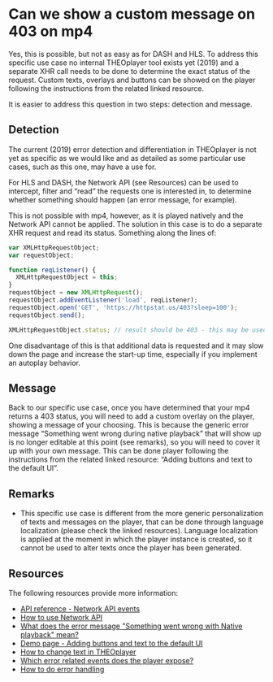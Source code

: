 # Can we show a custom message on 403 on mp4

Yes, this is possible, but not as easy as for DASH and HLS. To address this specific use case no internal THEOplayer tool exists yet (2019) and a separate XHR call needs to be done to determine the exact status of the request. Custom texts, overlays and buttons can be showed on the player following the instructions from the related linked resource.

It is easier to address this question in two steps: detection and message.

## Detection

The current (2019) error detection and differentiation in THEOplayer is not yet as specific as we would like and as detailed as some particular use cases, such as this one, may have a use for.

For HLS and DASH, the Network API (see Resources) can be used to intercept, filter and “read” the requests one is interested in, to determine whether something should happen (an error message, for example).

This is not possible with mp4, however, as it is played natively and the Network API cannot be applied. The solution in this case is to do a separate XHR request and read its status. Something along the lines of:

```js
var XMLHttpRequestObject;
var requestObject;

function reqListener() {
  XMLHttpRequestObject = this;
}
requestObject = new XMLHttpRequest();
requestObject.addEventListener('load', reqListener);
requestObject.open('GET', 'https://httpstat.us/403?sleep=100');
requestObject.send();

XMLHttpRequestObject.status; // result should be 403 - this may be used for a control that, if true, prints on the overlay the desired error message.
```

One disadvantage of this is that additional data is requested and it may slow down the page and increase the start-up time, especially if you implement an autoplay behavior.

## Message

Back to our specific use case, once you have determined that your mp4 returns a 403 status, you will need to add a custom overlay on the player, showing a message of your choosing. This is because the generic error message “Something went wrong during native playback” that will show up is no longer editable at this point (see remarks), so you will need to cover it up with your own message. This can be done player following the instructions from the related linked resource: “Adding buttons and text to the default UI”.

## Remarks

- This specific use case is different from the more generic personalization of texts and messages on the player, that can be done through language localization (please check the linked resources). Language localization is applied at the moment in which the player instance is created, so it cannot be used to alter texts once the player has been generated.

## Resources

The following resources provide more information:

- [API reference - Network API events](pathname:///theoplayer/v4/api-reference/web/interfaces/NetworkEventMap.html)
- [How to use Network API](../how-to-guides/08-network/00-introduction.md)
- [What does the error message "Something went wrong with Native playback" mean?](19-what-does-error-something-went-wrong-during-playback-mean.md)
- [Demo page - Adding buttons and text to the default UI](http://demo.theoplayer.com/adding-buttons-text-overlay-to-theoplayer)
- [How to change text in THEOplayer](41-how-to-change-text-in-theoplayer.md)
- [Which error related events does the player expose?](15-which-error-related-events-does-player-expose.md)
- [How to do error handling](../how-to-guides/07-miscellaneous/04-error/01-how-to-do-error-handling.md)
